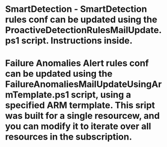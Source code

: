 # SmartDetection - SmartDetection rules conf can be updated using the ProactiveDetectionRulesMailUpdate.ps1 script. Instructions inside.

# Failure Anomalies Alert rules conf can be updated using the FailureAnomaliesMailUpdateUsingArmTemplate.ps1 script, using a specified ARM termplate. This sript was built for a single resourcew, and you can modify it to iterate over all resources in the subscription.
